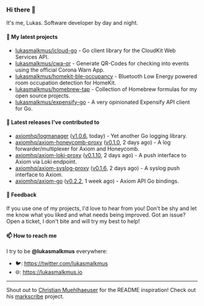 ### Hi there 👋

It's me, Lukas. Software developer by day and night.

#### 🌱 My latest projects

- [lukasmalkmus/icloud-go](https://github.com/lukasmalkmus/icloud-go) - Go client library for the CloudKit Web Services API.
- [lukasmalkmus/cwa-qr](https://github.com/lukasmalkmus/cwa-qr) - Generate QR-Codes for checking into events using the official Corona Warn App.
- [lukasmalkmus/homekit-ble-occupancy](https://github.com/lukasmalkmus/homekit-ble-occupancy) - Bluetooth Low Energy powered room occupation detection for HomeKit.
- [lukasmalkmus/homebrew-tap](https://github.com/lukasmalkmus/homebrew-tap) - Collection of Homebrew formulas for my open source projects.
- [lukasmalkmus/expensify-go](https://github.com/lukasmalkmus/expensify-go) - A very opinionated Expensify API client for Go.

#### 🔭 Latest releases I've contributed to

- [axiomhq/logmanager](https://github.com/axiomhq/logmanager) ([v1.0.6](https://github.com/axiomhq/logmanager/releases/tag/v1.0.6), today) - Yet another Go logging library.
- [axiomhq/axiom-honeycomb-proxy](https://github.com/axiomhq/axiom-honeycomb-proxy) ([v0.1.0](https://github.com/axiomhq/axiom-honeycomb-proxy/releases/tag/v0.1.0), 2 days ago) - A log forwarder/multiplexer for Axiom and Honeycomb.
- [axiomhq/axiom-loki-proxy](https://github.com/axiomhq/axiom-loki-proxy) ([v0.1.10](https://github.com/axiomhq/axiom-loki-proxy/releases/tag/v0.1.10), 2 days ago) - A push interface to Axiom via Loki endpoint.
- [axiomhq/axiom-syslog-proxy](https://github.com/axiomhq/axiom-syslog-proxy) ([v0.1.6](https://github.com/axiomhq/axiom-syslog-proxy/releases/tag/v0.1.6), 2 days ago) - A syslog push interface to Axiom.
- [axiomhq/axiom-go](https://github.com/axiomhq/axiom-go) ([v0.2.2](https://github.com/axiomhq/axiom-go/releases/tag/v0.2.2), 1 week ago) - Axiom API Go bindings.

#### 💬 Feedback

If you use one of my projects, I'd love to hear from you! Don't be shy and let
me know what you liked and what needs being improved. Got an issue? Open a
ticket, I don't bite and will try my best to help!

#### 📫 How to reach me

I try to be **@lukasmalkmus** everywhere:

- 🐦: https://twitter.com/lukasmalkmus
- 🌐: https://lukasmalkmus.io

---

Shout out to [Christian Muehlhaeuser](https://github.com/muesli) for the README
inspiration! Check out his [markscribe](https://github.com/muesli/markscribe)
project.
